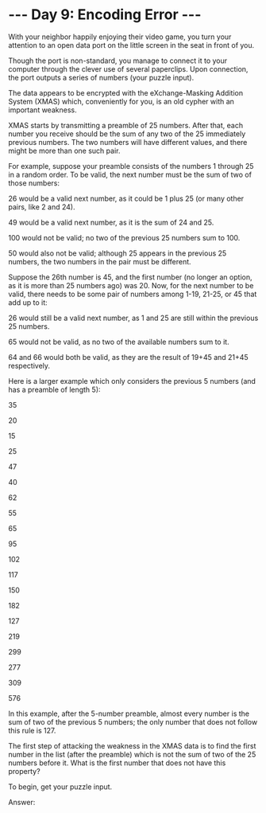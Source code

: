 --- Day 9: Encoding Error ---
================================================

With your neighbor happily enjoying their video game, you turn your attention to an open data port on the little screen in the seat in front of you.

Though the port is non-standard, you manage to connect it to your computer through the clever use of several paperclips. Upon connection, the port outputs a series of numbers (your puzzle input).

The data appears to be encrypted with the eXchange-Masking Addition System (XMAS) which, conveniently for you, is an old cypher with an important weakness.

XMAS starts by transmitting a preamble of 25 numbers. After that, each number you receive should be the sum of any two of the 25 immediately previous numbers. The two numbers will have different values, and there might be more than one such pair.

For example, suppose your preamble consists of the numbers 1 through 25 in a random order. To be valid, the next number must be the sum of two of those numbers:


26 would be a valid next number, as it could be 1 plus 25 (or many other pairs, like 2 and 24).

49 would be a valid next number, as it is the sum of 24 and 25.

100 would not be valid; no two of the previous 25 numbers sum to 100.

50 would also not be valid; although 25 appears in the previous 25 numbers, the two numbers in the pair must be different.


Suppose the 26th number is 45, and the first number (no longer an option, as it is more than 25 numbers ago) was 20. Now, for the next number to be valid, there needs to be some pair of numbers among 1-19, 21-25, or 45 that add up to it:


26 would still be a valid next number, as 1 and 25 are still within the previous 25 numbers.

65 would not be valid, as no two of the available numbers sum to it.

64 and 66 would both be valid, as they are the result of 19+45 and 21+45 respectively.


Here is a larger example which only considers the previous 5 numbers (and has a preamble of length 5):

35

20

15

25

47

40

62

55

65

95

102

117

150

182

127

219

299

277

309

576


In this example, after the 5-number preamble, almost every number is the sum of two of the previous 5 numbers; the only number that does not follow this rule is 127.

The first step of attacking the weakness in the XMAS data is to find the first number in the list (after the preamble) which is not the sum of two of the 25 numbers before it. What is the first number that does not have this property?


To begin, get your puzzle input.

Answer:  


